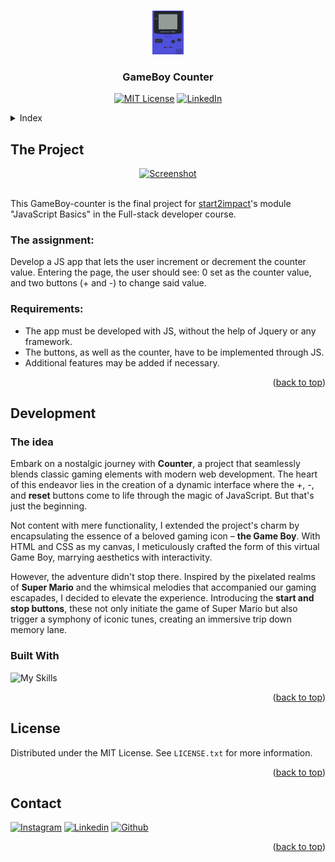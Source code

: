 <!-- Improved compatibility of back to top link: See: https://github.com/othneildrew/Best-README-Template/pull/73 -->

<a name="readme-top"></a>

<!-- PROJECT LOGO -->
<br />
<div align="center">
  <a href="https://github.com/CiriLLeo/SimpleCounter">
    <img src="assets\images\Favicon\android-chrome-192x192.png" alt="Logo" width="50" height="70">
  </a>

<h3 align="center">GameBoy Counter</h3>

[![MIT License][license-shield]][license-url]
[![LinkedIn][linkedin-shield]][linkedin-url]

</div>

<details>
  <summary>Index</summary>
  <ol>
    <li>
      <a href="#about-the-project">The Project</a>
      <ul>
        <li><a href="#the-assignment">The Task</a></li>
        <li><a href="#requirements">Requirements</a></li>
      </ul>
    </li>
    <li>
      <a href="#development">Development</a>
      <ul>
        <li><a href="#the-idea">The Idea</a></li>
        <li><a href="#built-with">Built With</a></li>
      </ul>
    </li>
    <li><a href="#license">License</a></li>
    <li><a href="#contact">Contact</a></li>
  </ol>
</details>

<!-- ABOUT THE PROJECT -->

## The Project
<div align="center">
<a href="https://cirilleo.github.io/SimpleCounter/" target="_blank">
    <img src="assets/images/screenshot.gif" alt="Screenshot" width="300" height="400">
  </a>
  </div> <br>

This GameBoy-counter is the final project for [start2impact](https://www.start2impact.it/)'s module "JavaScript Basics" in the Full-stack developer course.

### The assignment:

Develop a JS app that lets the user increment or decrement the counter value. Entering the page, the user should see: 0 set as the counter value, and two buttons (+ and -) to change said value.

### Requirements:

- The app must be developed with JS, without the help of Jquery or any framework.
- The buttons, as well as the counter, have to be implemented through JS.
- Additional features may be added if necessary.

<p align="right">(<a href="#readme-top">back to top</a>)</p>

## Development

### The idea <strong></strong>

Embark on a nostalgic journey with <strong>Counter</strong>, a project that seamlessly blends classic gaming elements with modern web development. The heart of this endeavor lies in the creation of a dynamic interface where the +, -, and <strong>reset</strong> buttons come to life through the magic of JavaScript. But that's just the beginning.

Not content with mere functionality, I extended the project's charm by encapsulating the essence of a beloved gaming icon – <strong>the Game Boy</strong>. With HTML and CSS as my canvas, I meticulously crafted the form of this virtual Game Boy, marrying aesthetics with interactivity.

However, the adventure didn't stop there. Inspired by the pixelated realms of <strong>Super Mario</strong> and the whimsical melodies that accompanied our gaming escapades, I decided to elevate the experience. Introducing the <strong>start and stop buttons</strong>, these not only initiate the game of Super Mario but also trigger a symphony of iconic tunes, creating an immersive trip down memory lane.


### Built With

![My Skills](https://skillicons.dev/icons?i=html,css,js)

<p align="right">(<a href="#readme-top">back to top</a>)</p>

<!-- LICENSE -->

## License

Distributed under the MIT License. See `LICENSE.txt` for more information.

<p align="right">(<a href="#readme-top">back to top</a>)</p>

<!-- CONTACT -->

## Contact

[![Instagram](https://skillicons.dev/icons?i=instagram)](https://www.instagram.com/cirilleo/) 
[![Linkedin](https://skillicons.dev/icons?i=linkedin)](https://www.linkedin.com/in/leonardo-cirillo-5217421a1/) 
[![Github](https://skillicons.dev/icons?i=github)](https://github.com/CiriLLeo)



<p align="right">(<a href="#readme-top">back to top</a>)</p>

<!-- MARKDOWN LINKS & IMAGES -->
<!-- https://www.markdownguide.org/basic-syntax/#reference-style-links -->

[license-shield]: https://img.shields.io/github/license/CiriLLeo/SimpleCounter.svg?style=for-the-badge
[license-url]: https://github.com/CiriLLeo/SimpleCounter/blob/main/LICENSE
[linkedin-shield]: https://img.shields.io/badge/-LinkedIn-black.svg?style=for-the-badge&logo=linkedin&colorB=555
[linkedin-url]: https://www.linkedin.com/in/leonardo-cirillo-5217421a1/
[product-screenshot]: /assets/images/screenshot.gif

